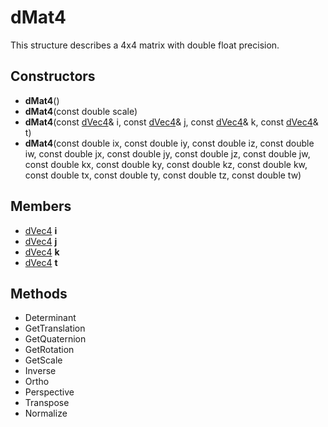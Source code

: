 # dMat4 #
This structure describes a 4x4 matrix with double float precision.

## Constructors ##
- **dMat4**()
- **dMat4**(const double scale)
- **dMat4**(const [dVec4](API_dVec4)& i, const [dVec4](API_dVec4)& j, const [dVec4](API_dVec4)& k, const [dVec4](API_dVec4)& t)
- **dMat4**(const double ix, const double iy, const double iz, const double iw, const double jx, const double jy, const double jz, const double jw, const double kx, const double ky, const double kz, const double kw, const double tx, const double ty, const double tz, const double tw)

## Members ##
- [dVec4](API_dVec4) **i**
- [dVec4](API_dVec4) **j**
- [dVec4](API_dVec4) **k**
- [dVec4](API_dVec4) **t**

## Methods ##
- Determinant
- GetTranslation
- GetQuaternion
- GetRotation
- GetScale
- Inverse
- Ortho
- Perspective
- Transpose
- Normalize
